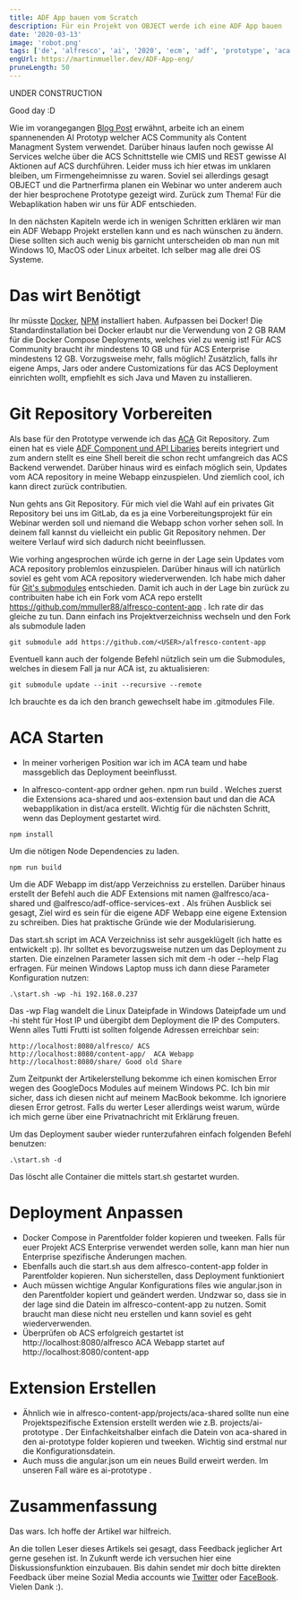 ```yaml
---
title: ADF App bauen vom Scratch
description: Für ein Projekt von OBJECT werde ich eine ADF App bauen
date: '2020-03-13'
image: 'robot.png'
tags: ['de', 'alfresco', 'ai', '2020', 'ecm', 'adf', 'prototype', 'aca', 'object']
engUrl: https://martinmueller.dev/ADF-App-eng/
pruneLength: 50
---
```


UNDER CONSTRUCTION

Good day :D

Wie im vorangegangen [Blog Post](https://martinmueller.dev/Erste-Woche-Object/) erwähnt, arbeite ich an einem spannenenden AI Prototyp welcher ACS Community als Content Managment System verwendet. Darüber hinaus laufen noch gewisse AI Services welche über die ACS Schnittstelle wie CMIS und REST gewisse AI Aktionen auf ACS durchführen. Leider muss ich hier etwas im unklaren bleiben, um Firmengeheimnisse zu waren. Soviel sei allerdings gesagt OBJECT und die Partnerfirma planen ein Webinar wo unter anderem auch der hier besprochene Prototype gezeigt wird. Zurück zum Thema! Für die Webaplikation haben wir uns für ADF entschieden. 

In den nächsten Kapiteln werde ich in wenigen Schritten erklären wir man ein ADF Webapp Projekt erstellen kann und es nach wünschen zu ändern. Diese sollten sich auch wenig bis garnicht unterscheiden ob man nun mit Windows 10, MacOS oder Linux arbeitet. Ich selber mag alle drei OS Systeme.

# Das wirt Benötigt
Ihr müsste [Docker](https://docs.docker.com/install/), [NPM](https://www.npmjs.com/get-npm) installiert haben. Aufpassen bei Docker! Die Standardinstallation bei Docker erlaubt nur die Verwendung von 2 GB RAM für die Docker Compose Deployments, welches viel zu wenig ist! Für ACS Community braucht ihr mindestens 10 GB und für ACS Enterprise mindestens 12 GB. Vorzugsweise mehr, falls möglich! Zusätzlich, falls ihr eigene Amps, Jars oder andere Customizations für das ACS Deployment einrichten wollt, empfiehlt es sich Java und Maven zu installieren.

# Git Repository Vorbereiten

Als base für den Prototype verwende ich das [ACA](https://github.com/Alfresco/alfresco-content-app) Git Repository. Zum einen hat es viele [ADF Component und API Libaries](https://github.com/Alfresco/alfresco-ng2-components) bereits integriert und zum andern stellt es eine Shell bereit die schon recht umfangreich das ACS Backend verwendet. Darüber hinaus wird es einfach möglich sein, Updates vom ACA repository in meine Webapp einzuspielen. Und ziemlich cool, ich kann direct zurück contributien.

Nun gehts ans Git Repository. Für mich viel die Wahl auf ein privates Git Repository bei uns im GitLab, da es ja eine Vorbereitungsprojekt für ein Webinar werden soll und niemand die Webapp schon vorher sehen soll. In deinem fall kannst du vielleicht ein public Git Repository nehmen. Der weitere Verlauf wird sich dadurch nicht beeinflussen.

Wie vorhing angesprochen würde ich gerne in der Lage sein Updates vom ACA repository problemlos einzuspielen. Darüber hinaus will ich natürlich soviel es geht vom ACA repository wiederverwenden. Ich habe mich daher für [Git's submodules](https://git-scm.com/docs/git-submodule) entschieden. Damit ich auch in der Lage bin zurück zu contribuiten habe ich ein Fork vom ACA repo erstellt https://github.com/mmuller88/alfresco-content-app . Ich rate dir das gleiche zu tun. Dann einfach ins Projektverzeichniss wechseln und den Fork als submodule laden

```
git submodule add https://github.com/<USER>/alfresco-content-app
```

Eventuell kann auch der folgende Befehl nützlich sein um die Submodules, welches in diesem Fall ja nur ACA ist, zu aktualisieren:

```
git submodule update --init --recursive --remote
```

Ich brauchte es da ich den branch gewechselt habe im .gitmodules File.

# ACA Starten

* In meiner vorherigen Position war ich im ACA team und habe massgeblich das Deployment beeinflusst.

* In alfresco-content-app ordner gehen. npm run build . Welches zuerst die Extensions aca-shared und aos-extension baut und dan die ACA webapplikation in dist/aca erstellt. Wichtig für die nächsten Schritt, wenn das Deployment gestartet wird.

```
npm install
```
Um die nötigen Node Dependencies zu laden.

```
npm run build
```

Um die ADF Webapp im dist/app Verzeichniss zu erstellen. Darüber hinaus erstellt der Befehl auch die ADF Extensions mit namen @alfresco/aca-shared und @alfresco/adf-office-services-ext . Als frühen Ausblick sei gesagt, Ziel wird es sein für die eigene ADF Webapp eine eigene Extension zu schreiben. Dies hat praktische Gründe wie der Modularisierung.

Das start.sh script im ACA Verzeichniss ist sehr ausgeklügelt (ich hatte es entwickelt :p). Ihr solltet es bevorzugsweise nutzen um das Deployment zu starten. Die einzelnen Parameter lassen sich mit dem -h oder --help Flag erfragen. Für meinen Windows Laptop muss ich dann diese Parameter Konfiguration nutzen:

```
.\start.sh -wp -hi 192.168.0.237
```

Das -wp Flag wandelt die Linux Dateipfade in Windows Dateipfade um und -hi steht für Host IP und übergibt dem Deployment die IP des Computers. Wenn alles Tutti Frutti ist sollten folgende Adressen erreichbar sein:

```
http://localhost:8080/alfresco/ ACS
http://localhost:8080/content-app/  ACA Webapp
http://localhost:8080/share/ Good old Share
```

Zum Zeitpunkt der Artikelerstellung bekomme ich einen komischen Error wegen des GoogleDocs Modules auf meinem Windows PC. Ich bin mir sicher, dass ich diesen nicht auf meinem MacBook bekomme. Ich ignoriere diesen Error getrost. Falls du werter Leser allerdings weist warum, würde ich mich gerne über eine Privatnachricht mit Erklärung freuen.

Um das Deployment sauber wieder runterzufahren einfach folgenden Befehl benutzen:

```
.\start.sh -d
```

Das löscht alle Container die mittels start.sh gestartet wurden.

# Deployment Anpassen

* Docker Compose in Parentfolder folder kopieren und tweeken. Falls für euer Projekt ACS Enterprise verwendet werden solle, kann man hier nun Enterprise spezifische Änderungen machen.
* Ebenfalls auch die start.sh aus dem alfresco-content-app folder in Parentfolder kopieren. Nun sicherstellen, dass Deployment funktioniert
* Auch müssen wichtige Angular Konfigurations files wie angular.json in den Parentfolder kopiert und geändert werden. Undzwar so, dass sie in der lage sind die Datein im alfresco-content-app zu nutzen. Somit braucht man diese nicht neu erstellen und kann soviel es geht wiederverwenden.
* Überprüfen ob ACS erfolgreich gestartet ist http://localhost:8080/alfresco ACA Webapp startet auf http://localhost:8080/content-app

# Extension Erstellen

* Ähnlich wie in alfresco-content-app/projects/aca-shared sollte nun eine Projektspezifische Extension erstellt werden wie z.B. projects/ai-prototype . Der Einfachkeitshalber einfach die Datein von aca-shared in den ai-prototype folder kopieren und tweeken. Wichtig sind erstmal nur die Konfigurationsdatein.
* Auch muss die angular.json um ein neues Build erweirt werden. Im unseren Fall wäre es ai-prototype . 

# Zusammenfassung
Das wars. Ich hoffe der Artikel war hilfreich.

An die tollen Leser dieses Artikels sei gesagt, dass Feedback jeglicher Art gerne gesehen ist. In Zukunft werde ich versuchen hier eine Diskussionsfunktion einzubauen. Bis dahin sendet mir doch bitte direkten Feedback über meine Sozial Media accounts wie [Twitter](https://twitter.com/MartinMueller_) oder [FaceBook](https://www.facebook.com/martin.muller.10485). Vielen Dank :).